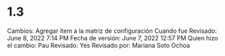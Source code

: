 # 1.3

Cambios: Agregar ítem a la matriz de configuración
Cuando fue Revisado: June 8, 2022 7:14 PM
Fecha de  versión: June 7, 2022 12:57 PM
Quien hizo el cambio: Pau
Revisado: Yes
Revisado por: Mariana Soto Ochoa